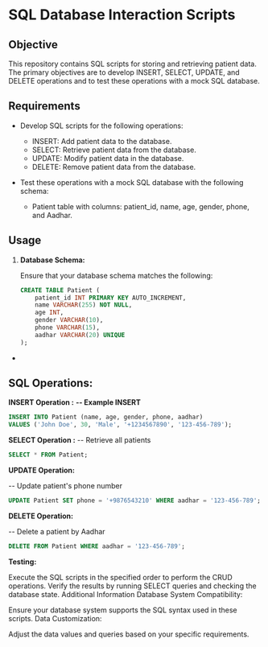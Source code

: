 # SQL Database Interaction Scripts

## Objective

This repository contains SQL scripts for storing and retrieving patient data. The primary objectives are to develop INSERT, SELECT, UPDATE, and DELETE operations and to test these operations with a mock SQL database.

## Requirements

- Develop SQL scripts for the following operations:
  - INSERT: Add patient data to the database.
  - SELECT: Retrieve patient data from the database.
  - UPDATE: Modify patient data in the database.
  - DELETE: Remove patient data from the database.

- Test these operations with a mock SQL database with the following schema:
  - Patient table with columns: patient_id, name, age, gender, phone, and Aadhar.

## Usage

1. **Database Schema:**

   Ensure that your database schema matches the following:

   ```sql
   CREATE TABLE Patient (
       patient_id INT PRIMARY KEY AUTO_INCREMENT,
       name VARCHAR(255) NOT NULL,
       age INT,
       gender VARCHAR(10),
       phone VARCHAR(15),
       aadhar VARCHAR(20) UNIQUE
   );
*
## SQL Operations:

**INSERT Operation :**
**-- Example INSERT**
```sql
INSERT INTO Patient (name, age, gender, phone, aadhar)
VALUES ('John Doe', 30, 'Male', '+1234567890', '123-456-789');
```

**SELECT Operation :**
-- Retrieve all patients
```sql
SELECT * FROM Patient; 
```


**UPDATE Operation:**

-- Update patient's phone number
```sql
UPDATE Patient SET phone = '+9876543210' WHERE aadhar = '123-456-789';
```

**DELETE Operation:**

-- Delete a patient by Aadhar
```sql
DELETE FROM Patient WHERE aadhar = '123-456-789';
```

**Testing:**

Execute the SQL scripts in the specified order to perform the CRUD operations.
Verify the results by running SELECT queries and checking the database state.
Additional Information
Database System Compatibility:

Ensure your database system supports the SQL syntax used in these scripts.
Data Customization:

Adjust the data values and queries based on your specific requirements.
